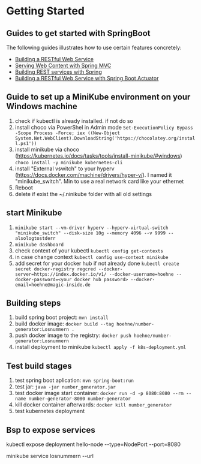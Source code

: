 # Getting Started

## Guides to get started with SpringBoot
The following guides illustrates how to use certain features concretely:

* [Building a RESTful Web Service](https://spring.io/guides/gs/rest-service/)
* [Serving Web Content with Spring MVC](https://spring.io/guides/gs/serving-web-content/)
* [Building REST services with Spring](https://spring.io/guides/tutorials/bookmarks/)
* [Building a RESTful Web Service with Spring Boot Actuator](https://spring.io/guides/gs/actuator-service/)

## Guide to set up a MiniKube environment on your Windows machine
1. check if kubectl is already installed. if not do so
2. install choco via PowerShel in Admin mode `Set-ExecutionPolicy Bypass -Scope Process -Force; iex ((New-Object System.Net.WebClient).DownloadString('https://chocolatey.org/install.ps1'))`
3. install minikube via choco (https://kubernetes.io/docs/tasks/tools/install-minikube/#windows) `choco install -y minikube kubernetes-cli`
4. install "External vswitch" to your hyperv (https://docs.docker.com/machine/drivers/hyper-v/). I named it "minikube_switch". Min to use a real network card like your ethernet
5. Reboot
6. delete if exist the ~/.ninikube folder with all old settings

## start Minikube
1. `minikube start --vm-driver hyperv --hyperv-virtual-switch "minikube_switch" --disk-size 10g --memory 4096 --v 9999 --alsologtostderr`
2. `minikube dashboard`
3. check context of your kubectl `kubectl config get-contexts`
4. in case change context `kubectl config use-context minikube` 
5. add secret for your docker hub if not already done `kubectl create secret docker-registry regcred --docker-server=https://index.docker.io/v1/ --docker-username=hoehne --docker-password=<your docker hub password> --docker-email=hoehne@magic-inside.de`


## Building steps
1. build spring boot project: `mvn install`
2. build docker image: `docker build --tag hoehne/number-generator:Losnummern .`
3. push docker image to the registry: `docker push hoehne/number-generator:Losnummern`
4. install deployment to minikube `kubectl apply -f k8s-deployment.yml`

## Test build stages

1. test spring boot aplication: `mvn spring-boot:run`
2. test jar: `java -jar number_generator.jar`
3. test docker image start container: `docker run -d -p 8080:8080 --rm --name number-generator-8080 number-generator`
4. kill docker container afterwards: `docker kill number_generator`
5. test kubernetes deployment

## Bsp to expose services 
kubectl expose deployment hello-node --type=NodePort --port=8080

minikube service losnummern --url





